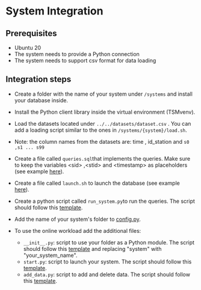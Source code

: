 # System Integration

## Prerequisites
- Ubuntu 20
- The system needs to provide a Python connection
- The system needs to support csv format for data loading

## Integration steps

- Create a folder with the name of your system under `/systems` and install your database inside.
- Install the Python client library inside the virtual environment (TSMvenv).
- Load the datasets located under `../../datasets/dataset.csv` . You can add a loading script similar to the ones in `/systems/{system}/load.sh`. 
- Note: the column names from the datasets are: time , id_station and `s0 ,s1 ... s99`

  

- Create a file called `queries.sql`that implements the queries. Make sure to keep the variables \<sid\> ,\<stid\> and \<timestamp\> as placeholders (see example [here](https://github.com/eXascaleInfolab/TSM-Bench/tree/main/systems/monetdb/queries.sql)).
- Create a file called `launch.sh` to launch the database (see example [here](https://github.com/eXascaleInfolab/TSM-Bench/tree/main/systems/influx/launch.sh)).
- Create a python script called  `run_system.py`to run the queries. The script should follow this [template](https://github.com/eXascaleInfolab/TSM-Bench/tree/main/systems/run_system_template.py).
- Add the name of your system's folder to [config.py](https://github.com/eXascaleInfolab/TSM-Bench/tree/main/systems/config.py).

- To use the online workload add the additional files:
    - `__init__.py`: script to use your folder as a Python module. The script should follow this [template](https://github.com/eXascaleInfolab/TSM-Bench/blob/main/systems/integration/__init__template.py) and replacing "system" with "your\_system\_name".
    - `start.py`: script to launch your system. The script should follow this [template](https://github.com/eXascaleInfolab/TSM-Bench/tree/main/systems/integration/start_template.py).
    - `add_data.py`: script to add and delete data.  The script should follow this [template](https://github.com/eXascaleInfolab/TSM-Bench/blob/main/systems/integration/add_tempalte.py).


